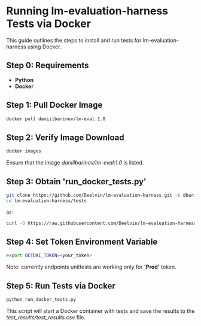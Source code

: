 # Running lm-evaluation-harness Tests via Docker

This guide outlines the steps to install and run tests for lm-evaluation-harness using Docker.

## Step 0: Requirements
- **Python**
- **Docker**

## Step 1: Pull Docker Image

```bash
docker pull daniilbarinov/lm-eval:1.0
```

## Step 2: Verify Image Download

```bash
docker images
```

Ensure that the image *daniilbarinov/lm-eval:1.0* is listed.

## Step 3: Obtain 'run_docker_tests.py'

```bash
git clone https://github.com/Deelvin/lm-evaluation-harness.git -b dbarinov/unittest_endpoints_docker
cd lm-evaluation-harness/tests
```
or:
```bash
curl -O https://raw.githubusercontent.com/Deelvin/lm-evaluation-harness/dbarinov/unittest_endpoints_docker/run_docker_tests.py
```

## Step 4: Set Token Environment Variable
```bash
export OCTOAI_TOKEN=<your_token>
```
Note: currently endpoints unittests are working only for **'Prod'** token.

## Step 5: Run Tests via Docker
```bash
python run_docker_tests.py
```

This script will start a Docker container with tests and save the results to the *test_results/test_results.csv* file.